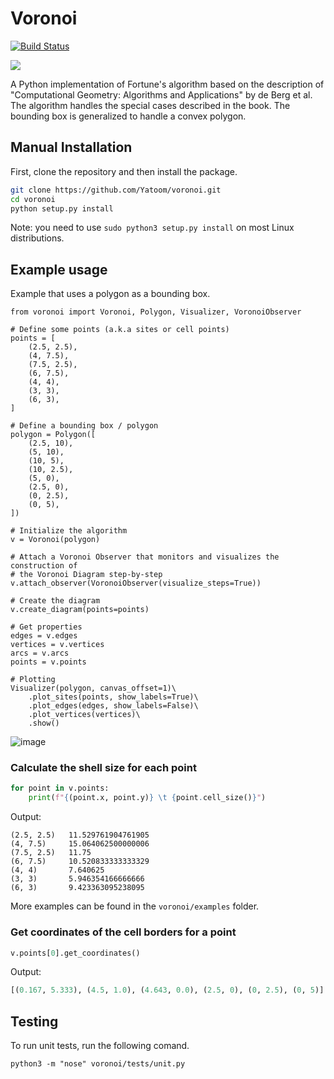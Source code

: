 # Voronoi
[![Build Status](https://travis-ci.org/Yatoom/voronoi.svg?branch=master)](https://travis-ci.org/Yatoom/voronoi)

![](https://raw.githubusercontent.com/Yatoom/voronoi/master/triangle.gif)

A Python implementation of Fortune's algorithm based on the description of "Computational Geometry: Algorithms and Applications" by de Berg et al. The algorithm handles the special cases described in the book. The bounding box is generalized to handle a convex polygon.

## Manual Installation

First, clone the repository and then install the package.
```bash
git clone https://github.com/Yatoom/voronoi.git
cd voronoi
python setup.py install
```
Note: you need to use `sudo python3 setup.py install` on most Linux distributions.

## Example usage

Example that uses a polygon as a bounding box.

```python3
from voronoi import Voronoi, Polygon, Visualizer, VoronoiObserver

# Define some points (a.k.a sites or cell points)
points = [
    (2.5, 2.5),
    (4, 7.5),
    (7.5, 2.5),
    (6, 7.5),
    (4, 4),
    (3, 3),
    (6, 3),
]

# Define a bounding box / polygon
polygon = Polygon([
    (2.5, 10),
    (5, 10),
    (10, 5),
    (10, 2.5),
    (5, 0),
    (2.5, 0),
    (0, 2.5),
    (0, 5),
])

# Initialize the algorithm
v = Voronoi(polygon)

# Attach a Voronoi Observer that monitors and visualizes the construction of 
# the Voronoi Diagram step-by-step
v.attach_observer(VoronoiObserver(visualize_steps=True))

# Create the diagram
v.create_diagram(points=points)

# Get properties
edges = v.edges
vertices = v.vertices
arcs = v.arcs
points = v.points

# Plotting
Visualizer(polygon, canvas_offset=1)\
    .plot_sites(points, show_labels=True)\
    .plot_edges(edges, show_labels=False)\
    .plot_vertices(vertices)\
    .show()

```
![image](https://user-images.githubusercontent.com/4205641/111237517-8a609800-85f5-11eb-8095-09001dd7b00e.png)


### Calculate the shell size for each point
```python
for point in v.points:
    print(f"{(point.x, point.y)} \t {point.cell_size()}")
```
Output:
```
(2.5, 2.5) 	 11.529761904761905
(4, 7.5) 	 15.064062500000006
(7.5, 2.5) 	 11.75
(6, 7.5) 	 10.520833333333329
(4, 4) 	     7.640625
(3, 3) 	     5.946354166666666
(6, 3) 	     9.423363095238095
```

More examples can be found in the `voronoi/examples` folder.

### Get coordinates of the cell borders for a point
```python
v.points[0].get_coordinates()
```
Output:
```python
[(0.167, 5.333), (4.5, 1.0), (4.643, 0.0), (2.5, 0), (0, 2.5), (0, 5)]
```

## Testing
To run unit tests, run the following comand.
```
python3 -m "nose" voronoi/tests/unit.py
```
